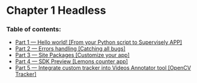 # Chapter 1 Headless

### Table of contents:

* [Part 1 — Hello world! \[From your Python script to Supervisely APP\]](chapter-1-headless/part-1-hello-world-from-your-python-script-to-supervisely-app.md)
* [Part 2 — Errors handling \[Catching all bugs\]](chapter-1-headless/part-2-errors-handling-catching-all-bugs.md)
* [Part 3 — Site Packages \[Customize your app\]](chapter-1-headless/part-3-site-packages-customize-your-app.md)
* [Part 4 — SDK Preview \[Lemons counter app\]](chapter-1-headless/part-4-sdk-preview-lemons-counter-app.md)
* [Part 5 — Integrate custom tracker into Videos Annotator tool \[OpenCV Tracker\]](chapter-1-headless/part-5-integrate-custom-tracker-into-videos-annotator-tool-opencv-tracker.md)

